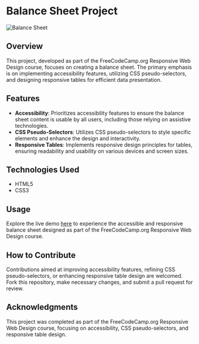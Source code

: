 # Balance Sheet Project

![Balance Sheet](https://github.com/Salf1-Sabit/Balance-Sheet/assets/70028517/630246ab-4cd1-441a-9cc7-3d8072a3f41c)

## Overview
This project, developed as part of the FreeCodeCamp.org Responsive Web Design course, focuses on creating a balance sheet. The primary emphasis is on implementing accessibility features, utilizing CSS pseudo-selectors, and designing responsive tables for efficient data presentation.

## Features
- **Accessibility**: Prioritizes accessibility features to ensure the balance sheet content is usable by all users, including those relying on assistive technologies.
- **CSS Pseudo-Selectors**: Utilizes CSS pseudo-selectors to style specific elements and enhance the design and interactivity.
- **Responsive Tables**: Implements responsive design principles for tables, ensuring readability and usability on various devices and screen sizes.

## Technologies Used
- HTML5
- CSS3

## Usage
Explore the live demo [here](https://balance-sheet-99.netlify.app/) to experience the accessible and responsive balance sheet designed as part of the FreeCodeCamp.org Responsive Web Design course.

## How to Contribute
Contributions aimed at improving accessibility features, refining CSS pseudo-selectors, or enhancing responsive table design are welcomed. Fork this repository, make necessary changes, and submit a pull request for review.

## Acknowledgments
This project was completed as part of the FreeCodeCamp.org Responsive Web Design course, focusing on accessibility, CSS pseudo-selectors, and responsive table design.

